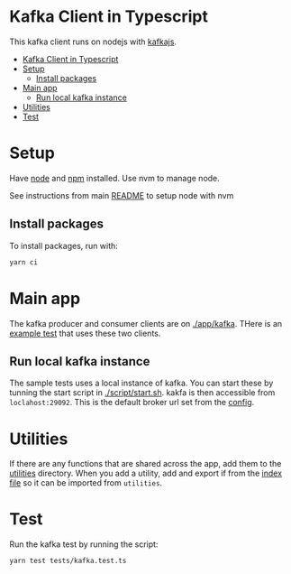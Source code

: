 # Kafka Client in Typescript

This kafka client runs on nodejs with [kafkajs](https://www.npmjs.com/package/kafkajs).

- [Kafka Client in Typescript](#kafka-client-in-typescript)
- [Setup](#setup)
  - [Install packages](#install-packages)
- [Main app](#main-app)
  - [Run local kafka instance](#run-local-kafka-instance)
- [Utilities](#utilities)
- [Test](#test)

# Setup

Have [node](https://nodejs.org/en) and [npm](https://www.npmjs.com/) installed. Use nvm to manage node.

See instructions from main [README](../README.md#node-with-nvm) to setup node with nvm

## Install packages

To install packages, run with:

```bash
yarn ci
```

# Main app

The kafka producer and consumer clients are on [./app/kafka](./app/kafka/). THere is an [example test](./test/kafka.test.ts) that uses these two clients.

## Run local kafka instance

The sample tests uses a local instance of kafka. You can start these by tunning the start script in [./script/start.sh](./script/start.sh). kakfa is then accessible from `loclahost:29092`. This is the default broker url set from the [config](./app/config.ts).

# Utilities

If there are any functions that are shared across the app, add them to the [utilities](./app/utilities/) directory. When you add a utility, add and export if from the [index file](./app/utilities/index.ts) so it can be imported from `utilities`.

# Test

Run the kafka test by running the script:

```bash
yarn test tests/kafka.test.ts
```
